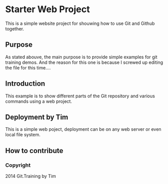 # Starter Web Project

This is a simple website project for shouwing how to use Git and
Github together.

## Purpose

As stated abouve, the main purpose is to provide simple examples for git training demos.  And the reason for this one is because I screwed up editing 
the file for this time....

## Introduction
This example is to show different parts of the Git repository and various commands using a web project.

## Deployment by Tim

This is a simple web poject, deployment can be on any web server or even local file system.

## How to contribute

### Copyright


2014 Git.Training by Tim
